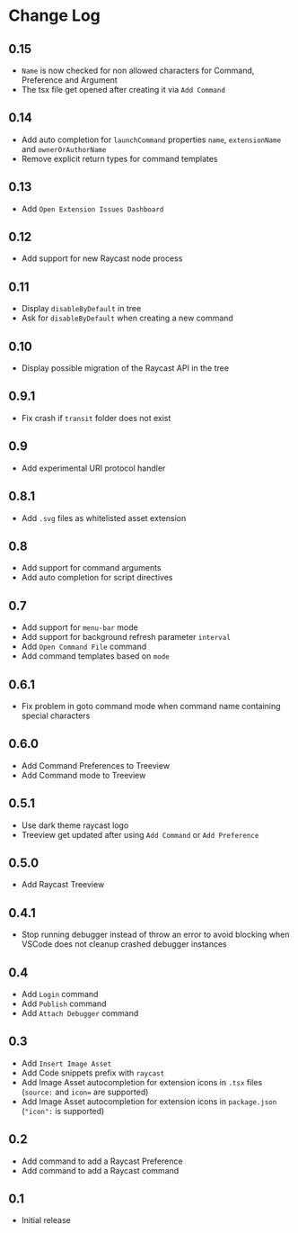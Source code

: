 # Change Log

## 0.15

- `Name` is now checked for non allowed characters for Command, Preference and Argument
- The tsx file get opened after creating it via `Add Command`

## 0.14

- Add auto completion for `launchCommand` properties `name`, `extensionName` and `ownerOrAuthorName`
- Remove explicit return types for command templates

## 0.13

- Add `Open Extension Issues Dashboard`

## 0.12

- Add support for new Raycast node process

## 0.11

- Display `disableByDefault` in tree
- Ask for `disableByDefault` when creating a new command

## 0.10

- Display possible migration of the Raycast API in the tree

## 0.9.1

- Fix crash if `transit` folder does not exist

## 0.9

- Add experimental URI protocol handler

## 0.8.1

- Add `.svg` files as whitelisted asset extension

## 0.8

- Add support for command arguments
- Add auto completion for script directives

## 0.7

- Add support for `menu-bar` mode
- Add support for background refresh parameter `interval`
- Add `Open Command File` command
- Add command templates based on `mode`

## 0.6.1

- Fix problem in goto command mode when command name containing special characters

## 0.6.0

- Add Command Preferences to Treeview
- Add Command mode to Treeview

## 0.5.1

- Use dark theme raycast logo
- Treeview get updated after using `Add Command` or `Add Preference`

## 0.5.0

- Add Raycast Treeview

## 0.4.1

- Stop running debugger instead of throw an error to avoid blocking when VSCode does not cleanup crashed debugger instances

## 0.4

- Add `Login` command
- Add `Publish` command
- Add `Attach Debugger` command

## 0.3

- Add `Insert Image Asset`
- Add Code snippets prefix with `raycast`
- Add Image Asset autocompletion for extension icons in `.tsx` files (`source:` and `icon=` are supported)
- Add Image Asset autocompletion for extension icons in `package.json` (`"icon":` is supported)

## 0.2

- Add command to add a Raycast Preference
- Add command to add a Raycast command

## 0.1

- Initial release

